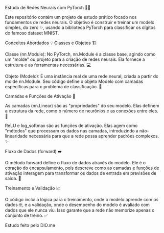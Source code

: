 Estudo de Redes Neurais com PyTorch 🧠🚀


Este repositório contém um projeto de estudo prático focado nos fundamentos de redes neurais. O objetivo é construir e treinar um modelo simples, do zero ✨, usando a biblioteca PyTorch para classificar os dígitos do famoso dataset MNIST.

Conceitos Abordados 💡
Classes e Objetos 🏗️

Classe (nn.Module): No PyTorch, nn.Module é a classe base, agindo como um "molde" ou projeto para a criação de redes neurais. Ela fornece a estrutura e as ferramentas necessárias. 💻

Objeto (Modelo): É uma instância real de uma rede neural, criada a partir do molde nn.Module. Seu código define o objeto Modelo com camadas específicas para o problema de classificação. 🤖

Camadas e Funções de Ativação 🔌

As camadas (nn.Linear) são as "propriedades" do seu modelo. Elas definem a estrutura da rede, como o número de neurônios e as conexões entre eles. 🧱

ReLU e log_softmax são as funções de ativação. Elas agem como "métodos" que processam os dados nas camadas, introduzindo a não-linearidade necessária para que a rede possa aprender padrões complexos. ✨

Fluxo de Dados (forward) ➡️

O método forward define o fluxo de dados através do modelo. Ele é o coração do encapsulamento, pois descreve como as camadas e funções de ativação interagem para transformar os dados de entrada em previsões de saída. 🧠

Treinamento e Validação 📈

O código inclui a lógica para o treinamento, onde o modelo aprende com os dados 🤓, e a validação, onde o desempenho do modelo é avaliado com dados que ele nunca viu. Isso garante que a rede não memorize apenas o conjunto de treino. ✅

Estudo feito pelo DIO.me
